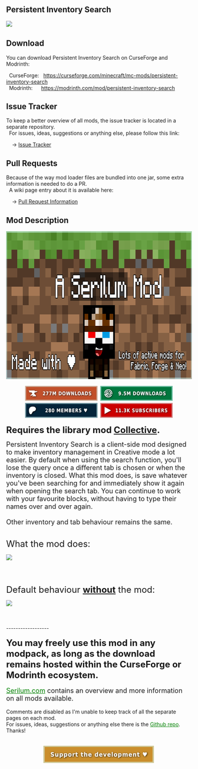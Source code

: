 <h2>Persistent Inventory Search</h2>

<p><a href="https://github.com/Serilum/Persistent-Inventory-Search"><img src="https://serilum.com/assets/data/logo/persistent-inventory-search.png"></a></p><h2>Download</h2>

<p>You can download Persistent Inventory Search on CurseForge and Modrinth:</p><p>&nbsp;&nbsp;CurseForge: &nbsp;&nbsp;<a href="https://curseforge.com/minecraft/mc-mods/persistent-inventory-search">https://curseforge.com/minecraft/mc-mods/persistent-inventory-search</a><br>&nbsp;&nbsp;Modrinth: &nbsp;&nbsp;&nbsp;&nbsp;&nbsp;<a href="https://modrinth.com/mod/persistent-inventory-search">https://modrinth.com/mod/persistent-inventory-search</a></p>

<h2>Issue Tracker</h2>

<p>To keep a better overview of all mods, the issue tracker is located in a separate repository.<br>&nbsp;&nbsp;For issues, ideas, suggestions or anything else, please follow this link:</p>

<p>&nbsp;&nbsp;&nbsp;&nbsp;-> <a href="https://serilum.com/url/issue-tracker">Issue Tracker</a></p>

<h2>Pull Requests</h2>

<p>Because of the way mod loader files are bundled into one jar, some extra information is needed to do a PR.<br>&nbsp;&nbsp;A wiki page entry about it is available here:</p>

<p>&nbsp;&nbsp;&nbsp;&nbsp;-> <a href="https://serilum.com/url/pull-requests">Pull Request Information</a></p>

<h2>Mod Description</h2>

<p style="text-align:center"><a href="https://serilum.com/" rel="nofollow"><img src="https://github.com/Serilum/.cdn/raw/main/description/header/header.png" alt="" width="838" height="400"></a></p>

<p style="text-align:center"><a href="https://curseforge.com/members/serilum/projects" rel="nofollow"><img src="https://raw.githubusercontent.com/Serilum/.data-workflow/main/badges/svg/curseforge.svg" width="200"></a> <a href="https://modrinth.com/user/Serilum" rel="nofollow"><img src="https://raw.githubusercontent.com/Serilum/.data-workflow/main/badges/svg/modrinth.svg" width="200"></a> <a href="https://patreon.com/serilum" rel="nofollow"><img src="https://raw.githubusercontent.com/Serilum/.data-workflow/main/badges/svg/patreon.svg" width="200"></a> <a href="https://youtube.com/@serilum" rel="nofollow"><img src="https://raw.githubusercontent.com/Serilum/.data-workflow/main/badges/svg/youtube.svg" width="200"></a></p>

<p><strong><span style="font-size:24px">Requires the library mod&nbsp;<a style="font-size:24px" href="https://curseforge.com/minecraft/mc-mods/collective" rel="nofollow">Collective</a>.<br></span></strong></p>

<p><span style="font-size:18px">Persistent Inventory Search is a client-side mod designed to make inventory management in Creative mode a lot easier. By default when using the search function, you'll lose the query once a different tab is chosen or when the inventory is closed. What this mod does, is save whatever you've been searching for and immediately show it again when opening the search tab. You can continue to work with your favourite blocks, without having to type their names over and over again.<br><br>Other inventory and tab behaviour remains the same.<br></span><strong><br><br></strong><span style="font-size:24px">What the mod does:</span><strong><br></strong></p>

<div class="spoiler">

<p><picture><img src="https://github.com/Serilum/.cdn/raw/main/projects/persistent-inventory-search/a.gif"></picture></p>

</div>

<p>&nbsp;</p>

<p><strong><br></strong><span style="font-size:24px">Default behaviour <span style="font-size:24px;text-decoration:underline"><strong>without</strong></span> the mod:</span><strong><br></strong></p>

<div class="spoiler">

<p><picture><img src="https://github.com/Serilum/.cdn/raw/main/projects/persistent-inventory-search/b.gif"></picture></p>

</div>

<p><br><br>------------------<br><br><span style="font-size:24px"><strong>You may freely use this mod in any modpack, as long as the download remains hosted within the CurseForge or Modrinth ecosystem.</strong></span><br><br><span style="font-size:18px"><a style="font-size:18px;color:#008000" href="https://serilum.com/" rel="nofollow">Serilum.com</a> contains an overview and more information on all mods available.</span><br><br><span style="font-size:14px">Comments are disabled as I'm unable to keep track of all the separate pages on each mod.</span><span style="font-size:14px"><br>For issues, ideas, suggestions or anything else there is the&nbsp;<a style="font-size:14px;color:#008000" href="https://github.com/Serilum/.issue-tracker" rel="nofollow">Github repo</a>. Thanks!</span><span style="font-size:6px"><br><br></span></p>

<p style="text-align:center"><a href="https://serilum.com/donate" rel="nofollow"><img src="https://github.com/Serilum/.cdn/raw/main/description/projects/support.svg" alt="" width="306" height="50"></a></p>